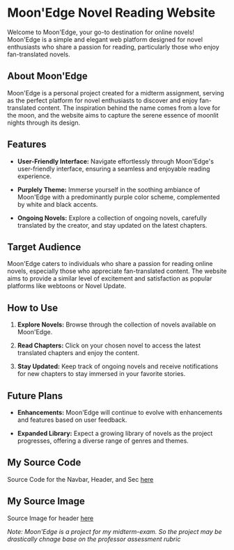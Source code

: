 # Moon'Edge Novel Reading Website

Welcome to Moon'Edge, your go-to destination for online novels! Moon'Edge is a simple and elegant web platform designed for novel enthusiasts who share a passion for reading, particularly those who enjoy fan-translated novels.


## About Moon'Edge

Moon'Edge is a personal project created for a midterm assignment, serving as the perfect platform for novel enthusiasts to discover and enjoy fan-translated content. The inspiration behind the name comes from a love for the moon, and the website aims to capture the serene essence of moonlit nights through its design.

## Features

- **User-Friendly Interface:** Navigate effortlessly through Moon'Edge's user-friendly interface, ensuring a seamless and enjoyable reading experience.
  
- **Purplely Theme:** Immerse yourself in the soothing ambiance of Moon'Edge with a predominantly purple color scheme, complemented by white and black accents.

- **Ongoing Novels:** Explore a collection of ongoing novels, carefully translated by the creator, and stay updated on the latest chapters.

## Target Audience

Moon'Edge caters to individuals who share a passion for reading online novels, especially those who appreciate fan-translated content. The website aims to provide a similar level of excitement and satisfaction as popular platforms like webtoons or Novel Update.

## How to Use

1. **Explore Novels:** Browse through the collection of novels available on Moon'Edge.
   
2. **Read Chapters:** Click on your chosen novel to access the latest translated chapters and enjoy the content.

3. **Stay Updated:** Keep track of ongoing novels and receive notifications for new chapters to stay immersed in your favorite stories.

## Future Plans

- **Enhancements:** Moon'Edge will continue to evolve with enhancements and features based on user feedback.
  
- **Expanded Library:** Expect a growing library of novels as the project progresses, offering a diverse range of genres and themes.


## My Source Code

Source Code for the Navbar, Header, and Sec [here](https://www.youtube.com/watch?v=1wfeqDyMUx4)

## My Source Image

Source Image for header [here](https://drive.google.com/drive/folders/1Anyt4NmNps76aet-2Z4qY0NSYl4bJcFx)


*Note: Moon'Edge is a project for my midterm-exam. So the project may be drastically chnage base on the professor assessment rubric*
